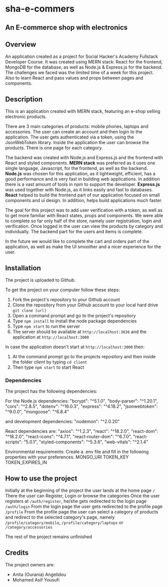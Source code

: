 # sha-e-commers

## An E-commerce shop with electronics

## Overview
An application created as a project for Social Hacker's Academy Fullstack Developer Course.
It was created using MERN stack: React for the frontend, MongoDB for the database, as well as Node.js & Express.js for the backend.
The challenges we faced was the limited time of a week for this project. Also to learn React and pass values and props between pages and components. 

## Description
This is an application created with MERN stack, featuring an e-shop selling electronic products.

There are 3 main categories of products: mobile phones, laptops and accessories. 
The user can create an account and then login to the application.
The user gets authenticated via a token, using the JsonWebToken library.
Inside the application the user can browse the products. There is one page for each category.

The backend was created with Node.js and Express.js and the frontend with React and styled components.
**MERN stack** was preferred as it uses one single language, Javascript, for the frontend, as well as the backend. 
**Node.js** was chosen for this application, as it lightweight, efficient, has a good performance and is very fast in building web applications. In addition there is a vast amount of tools in npm to support the developer. 
**Express.js** was used together with Node.js, as it links easily and fast to databases. 
**React** helped to build the frontend part of our application focused on small components and ui design. In addition, helps build applications much faster. 

The goal for this project was to add user verification with a token, as well as to get more familiar with React states, props and components. 
We were able to complete so far only half of the store, namely user registration, login and verification. Once logged in the user can view the products by category and individually. The backend part for the users and items is complete. 

In the future we would like to complete the cart and orders part of the application, as well as make the UI smoother and a nicer experience for the user. 

## Installation
The project is uploaded to Github.

To get the project on your computer follow these steps:
1. Fork the project's repository to your Github account
2. Clone the repository from your Github account to your local hard drive `git clone [url]`
3. Open a command prompt and go to the project's repository
4. Type `npm install` to install the node package dependencies
5. Type `npm start` to run the server
6. The server should be available at `http://localhost:3636` and the application at `http://localhost:3000`

In case the application doesn't start at `http://localhost:3000` then:
1. At the command prompt go to the projects repository and then inside the folder *client* by typing `cd client`
2. Then type `npm start` to start React

### Dependencies

The project has the following dependencies:

For the Node.js dependencies:
    "bcrypt": "^5.1.0",
    "body-parser": "^1.20.1",
    "cors": "^2.8.5",
    "dotenv": "^16.0.3",
    "express": "^4.18.2",
    "jsonwebtoken": "^9.0.0",
    "mongoose": "^6.8.4"

and development dependencies: 
    "nodemon": "^2.0.20"

React dependencies are:
    "axios": "^1.2.3",
    "react": "^18.2.0",
    "react-dom": "^18.2.0",
    "react-icons": "^4.7.1",
    "react-router-dom": "^6.7.0",
    "react-scripts": "5.0.1",
    "styled-components": "^5.3.6",
    "web-vitals": "^2.1.4"

Environmental requirements: 
Create a .env file and fill in the following properties with your preferences.
    MONGO_URI
    TOKEN_KEY
    TOKEN_EXPIRES_IN

## How to use the project
Initially at the beginning of the project the user lands at the home page `/`
There the user can Register, Login or browse the categories
Once the user registers at `/auth/register`, he/she gets redirected to the login page `/auth/login`
From the login page the user gets redirected to the profile page `/profile` 
From the profile page the user can select a category of products and redirect to the selected category's page, namely `/profile/category/mobile`, `/profile/category/laptops` or `/category/accessories`

The rest of the project remains unfinished

## Credits
The project owners are:
- Anita (Ourania) Angelidou
- Mohamed Asif Yousufi 







 
